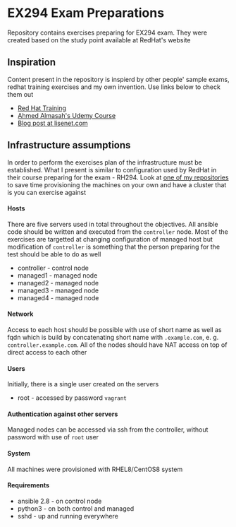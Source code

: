 # EX294 Exam Preparations
Repository contains exercises preparing for EX294 exam.
They were created based on the study point available at RedHat's website

## Inspiration
Content present in the repository is inspierd by other people' sample exams, redhat training exercises and my own invention. Use links below to check them out
* [Red Hat Training](https://www.redhat.com/en/services/training/rh294-red-hat-linux-automation-with-ansible)
* [Ahmed Almasah's Udemy Course](https://www.udemy.com/course/red-hat-exams-rhce-ex294-ansible-automatiomation-ex407/)
* [Blog post at lisenet.com](https://www.lisenet.com/2019/ansible-sample-exam-for-ex294/)

## Infrastructure assumptions
In order to perform the exercises plan of the infrastructure must be established.
What I present is similar to configuration used by RedHat in their course preparing for the exam - RH294.
Look at [one of my repositories](https://github.com/mateuszstompor/rhce-environment) to save time provisioning the machines on your own and have a cluster that is you can exercise against


#### Hosts
There are five servers used in total throughout the objectives. 
All ansible code should be written and executed from the `controller` node.
Most of the exercises are targetted at changing configuration of managed host but modification of `controller` is something that the person preparing for the test should be able to do as well

* controller - control node
* managed1 - managed node
* managed2 - managed node
* managed3 - managed node
* managed4 - managed node

#### Network
Access to each host should be possible with use of short name as well as fqdn which is build by concatenating short name with `.example.com`, e. g. `controller.example.com`. All of the nodes should have NAT access on top of direct access to each other

#### Users
Initially, there is a single user created on the servers
* root - accessed by password `vagrant`

#### Authentication against other servers
Managed nodes can be accessed via ssh from the controller, without password with use of `root` user

#### System
All machines were provisioned with RHEL8/CentOS8 system

#### Requirements
* ansible 2.8 - on control node
* python3 - on both control and managed 
* sshd - up and running everywhere
